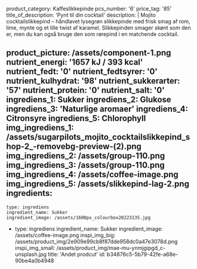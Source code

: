 product_category: Kaffeslikkepinde
pcs_number: '6'
price_tag: '85'
title_of_description: 'Pynt til din cocktail'
description: |
  Mojito cocktailslikkepind – håndlavet lysegrøn slikkepinde med frisk smag af rom, lime, mynte og et lille twist af karamel.
  Slikkepinden smager skønt som den er, men du kan også bruge den som rørepind i en matchende cocktail.
  
product_picture: /assets/component-1.png
nutrient_energi: '1657 kJ / 393 kcal'
nutrient_fedt: '0'
nutrient_fedtsyrer: '0'
nutrient_kulhydrat: '98'
nutrient_sukkerarter: '57'
nutrient_protein: '0'
nutrient_salt: '0'
ingrediens_1: Sukker
ingrediens_2: Glukose
ingrediens_3: 'Naturlige aromaer'
ingrediens_4: Citronsyre
ingrediens_5: Chlorophyll
img_ingrediens_1: /assets/sugarpilots_mojito_cocktailslikkepind_shop-2_-removebg-preview-(2).png
img_ingrediens_2: /assets/group-110.png
img_ingrediens_3: /assets/group-110.png
img_ingrediens_4: /assets/coffee-image.png
img_ingrediens_5: /assets/slikkepind-lag-2.png
ingredients:
  -
    type: ingrediens
    ingredient_name: Sukker
    ingredient_image: /assets/1600px_colourbox20223135.jpg
  -
    type: ingrediens
    ingredient_name: Sukker
    ingredient_image: /assets/coffee-image.png
inspi_img_big: /assets/product_img/2e909e99cb8f87dde958dc0a47e3078d.png
inspi_img_small: /assets/product_img/mae-mu-ynmjgipgd_c-unsplash.jpg
title: 'Andet prodcut'
id: b34876c5-5b79-42fe-a68e-90be4a0b4948
